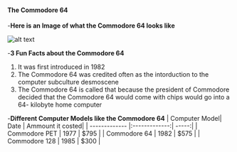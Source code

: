 #### The Commodore 64

-**Here is an Image of what the Commodore 64 looks like**

![alt text](https://en.wikipedia.org/wiki/Commodore_64#/media/File:Commodore-64-Computer-FL.jpg)

-**3 Fun Facts about the Commodore 64**
1. It was first introduced in 1982
2. The Commodore 64 was credited often as the intorduction to the computer subculture desmoscene
3. The Commodore 64 is called that because the president of Commodore decided that the Commodore 64 would come with chips would go into a 64- kilobyte home computer

-**Different Computer Models like the Commodore 64**
| Computer Model| Date          | Ammount it costed|
| ------------- |:-------------:| -----:|
| Commodore PET |     1977      | $795  |
| Commodore 64  |     1982      | $575  |
| Commodore 128 |     1985      | $300  |
